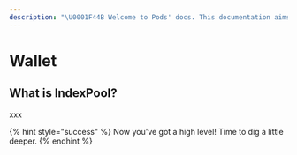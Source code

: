 ```yaml
---
description: "\U0001F44B Welcome to Pods' docs. This documentation aims to provide a high-level overview of the protocol and its existing components."
---
```


# Wallet

## What is IndexPool?

xxx

{% hint style="success" %}
Now you've got a high level! Time to dig a little deeper.
{% endhint %}


